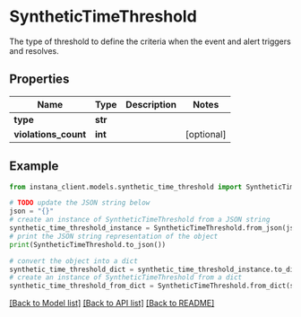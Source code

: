 # SyntheticTimeThreshold

The type of threshold to define the criteria when the event and alert triggers and resolves.

## Properties

Name | Type | Description | Notes
------------ | ------------- | ------------- | -------------
**type** | **str** |  | 
**violations_count** | **int** |  | [optional] 

## Example

```python
from instana_client.models.synthetic_time_threshold import SyntheticTimeThreshold

# TODO update the JSON string below
json = "{}"
# create an instance of SyntheticTimeThreshold from a JSON string
synthetic_time_threshold_instance = SyntheticTimeThreshold.from_json(json)
# print the JSON string representation of the object
print(SyntheticTimeThreshold.to_json())

# convert the object into a dict
synthetic_time_threshold_dict = synthetic_time_threshold_instance.to_dict()
# create an instance of SyntheticTimeThreshold from a dict
synthetic_time_threshold_from_dict = SyntheticTimeThreshold.from_dict(synthetic_time_threshold_dict)
```
[[Back to Model list]](../README.md#documentation-for-models) [[Back to API list]](../README.md#documentation-for-api-endpoints) [[Back to README]](../README.md)


